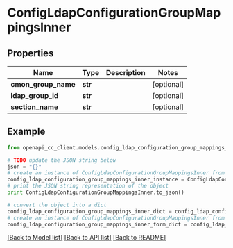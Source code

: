 # ConfigLdapConfigurationGroupMappingsInner


## Properties
Name | Type | Description | Notes
------------ | ------------- | ------------- | -------------
**cmon_group_name** | **str** |  | [optional] 
**ldap_group_id** | **str** |  | [optional] 
**section_name** | **str** |  | [optional] 

## Example

```python
from openapi_cc_client.models.config_ldap_configuration_group_mappings_inner import ConfigLdapConfigurationGroupMappingsInner

# TODO update the JSON string below
json = "{}"
# create an instance of ConfigLdapConfigurationGroupMappingsInner from a JSON string
config_ldap_configuration_group_mappings_inner_instance = ConfigLdapConfigurationGroupMappingsInner.from_json(json)
# print the JSON string representation of the object
print ConfigLdapConfigurationGroupMappingsInner.to_json()

# convert the object into a dict
config_ldap_configuration_group_mappings_inner_dict = config_ldap_configuration_group_mappings_inner_instance.to_dict()
# create an instance of ConfigLdapConfigurationGroupMappingsInner from a dict
config_ldap_configuration_group_mappings_inner_form_dict = config_ldap_configuration_group_mappings_inner.from_dict(config_ldap_configuration_group_mappings_inner_dict)
```
[[Back to Model list]](../README.md#documentation-for-models) [[Back to API list]](../README.md#documentation-for-api-endpoints) [[Back to README]](../README.md)


